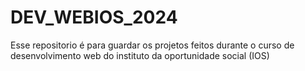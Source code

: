 # DEV_WEBIOS_2024
Esse repositorio é para guardar os projetos feitos durante o curso de desenvolvimento web do instituto da oportunidade social (IOS)
